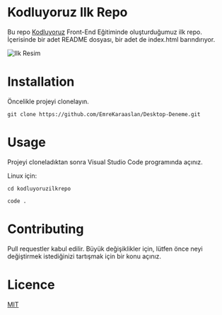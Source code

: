 # Kodluyoruz Ilk Repo
Bu repo [Kodluyoruz](https://www.kodluyoruz.org/) Front-End Eğitiminde oluşturduğumuz ilk repo. İçerisinde bir adet README dosyası, bir adet de index.html barındırıyor.

![Ilk Resim](C:\Users\Emre\Pictures)

# Installation
Öncelikle projeyi clonelayın.

```
git clone https://github.com/EmreKaraaslan/Desktop-Deneme.git

```


# Usage
Projeyi cloneladıktan sonra Visual Studio Code programında açınız.

Linux için:

```
cd kodluyoruzilkrepo 

code .
```

# Contributing
Pull requestler kabul edilir. Büyük değişiklikler için, lütfen önce neyi değiştirmek istediğinizi tartışmak için bir konu açınız.

# Licence
[MIT](https://choosealicense.com/licenses/mit/)
